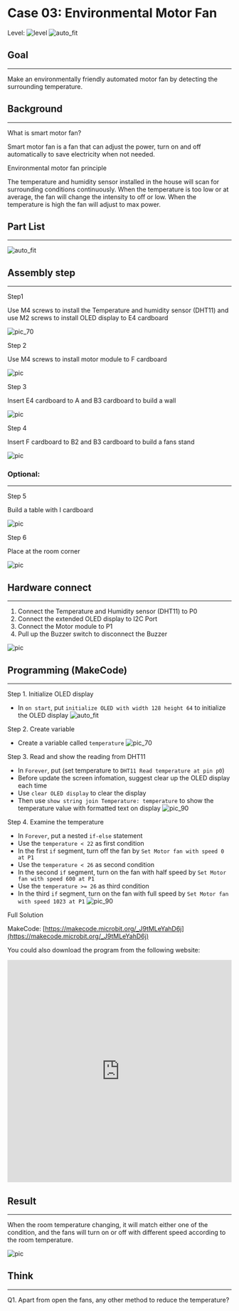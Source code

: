 # Case 03: Environmental Motor Fan

Level: ![level](images/level2.png)
![auto_fit](images/Case3/intro.png)<P>


## Goal
<HR>

Make an environmentally friendly automated motor fan by detecting the surrounding temperature.<BR><P>

## Background
<HR>

<span id="subtitle">What is smart motor fan?</span><P>
Smart motor fan is a fan that can adjust the power, turn on and off automatically to save electricity when not needed.<BR><P>

<span id="subtitle">Environmental motor fan principle</span><P>
The temperature and humidity sensor installed in the house will scan for surrounding conditions continuously. When the temperature is too low or at average, the fan will change the intensity to off or low. When the temperature is high the fan will adjust to max power.<BR><P>


## Part List
<HR>

![auto_fit](images/Case3/Case3_parts.png)<P>

## Assembly step
<HR>

<span id="subtitle">Step1</span><P>
Use M4 screws to install the Temperature and humidity sensor (DHT11) and use M2 screws to install OLED display to E4 cardboard<BR><P>
![pic_70](images/Case3/Case3_ass1.png)<P>
<span id="subtitle">Step 2</span><P>
Use M4 screws to install motor module to F cardboard
<BR><P>
![pic](images/Case3/Case3_ass2.png)<P>
<span id="subtitle">Step 3</span><P>
Insert E4 cardboard to A and B3 cardboard to build a wall
<BR><P>
![pic](images/Case3/Case3_ass3.png)<P>
<span id="subtitle">Step 4</span><P>
Insert F cardboard to B2 and B3 cardboard to build a fans stand
<BR><P>
![pic](images/Case3/Case3_ass4.png)<P>

<H3>Optional:</H3><P><HR>

<span id="subtitle">Step 5</span><P>
Build a table with I cardboard<BR><P>
![pic](images/Case3/Case3_ass5.png)<P>
<span id="subtitle">Step 6</span><P>
Place at the room corner<BR><P>
![pic](images/Case3/Case3_ass6.png)<P>
## Hardware connect
<HR>

1. Connect the Temperature and Humidity sensor (DHT11) to P0
2. Connect the extended OLED display to I2C Port 
3. Connect the Motor module to P1
4. Pull up the Buzzer switch to disconnect the Buzzer

![pic](images/Case3/Case3_hardware.png)<P>

## Programming (MakeCode)
<HR>

<span id="subtitle">Step 1. Initialize OLED display</span><P>
* In `on start`, put `initialize OLED with width 128 height 64` to initialize the OLED display
![auto_fit](images/Case3/Case3_p1.png)<P>

<span id="subtitle">Step 2. Create variable</span><P>
* Create a variable called `temperature`
![pic_70](images/Case3/Case3_p2.png)<P>

<span id="subtitle">Step 3. Read and show the reading from DHT11</span><P>
* In `Forever`, put (set temperature to `DHT11 Read temperature at pin p0`)
* Before update the screen infomation, suggest clear up the OLED display each time
* Use `clear OLED display` to clear the display
* Then use `show string join Temperature: temperature` to show the temperature value with formatted text on display
![pic_90](images/Case3/Case3_p3.png)<P>

<span id="subtitle">Step 4. Examine the temperature</span><P>
* In `Forever`, put a nested `if-else` statement
* Use the `temperature < 22` as first condition
* In the first `if` segment, turn off the fan by `Set Motor fan with speed 0 at P1`
* Use the `temperature < 26` as second condition
* In the second `if` segment, turn on the fan with half speed by `Set Motor fan with speed 600 at P1`
* Use the `temperature >= 26` as third condition
* In the third `if` segment, turn on the fan with full speed by `Set Motor fan with speed 1023 at P1`
![pic_90](images/Case3/Case3_p4.png)<P>

<span id="subtitle">Full Solution<BR><P>
MakeCode: [https://makecode.microbit.org/_J9tMLeYahD6j](https://makecode.microbit.org/_J9tMLeYahD6j)<BR><P>
You could also download the program from the following website:<BR>
<iframe src="https://makecode.microbit.org/#pub:_J9tMLeYahD6j" width="100%" height="500" frameborder="0"></iframe>


## Result
<HR>

When the room temperature changing, it will match either one of the condition, and the fans will turn on or off with different speed according to the room temperature.<BR><P>
![pic](images/Case3/Case3_result.gif)<P>

## Think
<HR>

Q1. Apart from open the fans, any other method to reduce the temperature?<BR><P>
